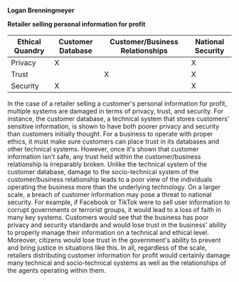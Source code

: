 **Logan Brenningmeyer**

**Retailer selling personal information for profit**

|Ethical Quandry|Customer Database|Customer/Business Relationships|National Security|
|---------------|----------------|----------------|----------------|
|Privacy        |X               |                |X               |
|Trust          |                |X               |X               |
|Security       |X               |                |X               |

  In the case of a retailer selling a customer's personal information for profit, multiple systems are damaged in terms of privacy, trust, and security. For instance, the customer database, a technical system that stores customers' sensitive information, is shown to have both poorer privacy and security than customers initially thought. For a business to operate with proper ethics, it must make sure customers can place trust in its databases and other technical systems. However, once it's shown that customer information isn't safe, any trust held within the customer/business relationship is irreparably broken. Unlike the technical system of the customer database, damage to the socio-technical system of the customer/business relationship leads to a poor view of the individuals operating the business more than the underlying technology. 
  On a larger scale, a breach of customer information may pose a threat to national security. For example, if Facebook or TikTok were to sell user information to corrupt governments or terrorist groups, it would lead to a loss of faith in many key systems. Customers would see that the business has poor privacy and security standards and would lose trust in the business' ability to properly manage their information on a technical and ethical level. Moreover, citizens would lose trust in the government's ability to prevent and bring justice in situations like this. In all, regardless of the scale, retailers distributing customer information for profit would certainly damage many technical and socio-technical systems as well as the relationships of the agents operating within them. 

